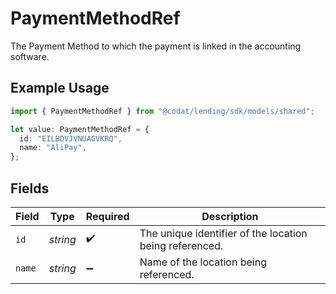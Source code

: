 # PaymentMethodRef

The Payment Method to which the payment is linked in the accounting software.

## Example Usage

```typescript
import { PaymentMethodRef } from "@codat/lending/sdk/models/shared";

let value: PaymentMethodRef = {
  id: "EILBDVJVNUAGVKRQ",
  name: "AliPay",
};
```

## Fields

| Field                                                   | Type                                                    | Required                                                | Description                                             |
| ------------------------------------------------------- | ------------------------------------------------------- | ------------------------------------------------------- | ------------------------------------------------------- |
| `id`                                                    | *string*                                                | :heavy_check_mark:                                      | The unique identifier of the location being referenced. |
| `name`                                                  | *string*                                                | :heavy_minus_sign:                                      | Name of the location being referenced.                  |